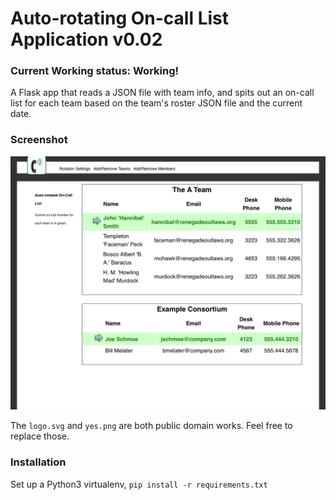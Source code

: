 # Auto-rotating On-call List Application v0.02

### Current Working status: Working!

A Flask app that reads a JSON file with team info, and spits out an on-call list for each team
based on the team's roster JSON file and the current date.

### Screenshot

![screenshot](./screenshot.png)


The `logo.svg` and `yes.png`  are both public domain works. Feel free to replace those.

### Installation

Set up a Python3 virtualenv, `pip install -r requirements.txt`
